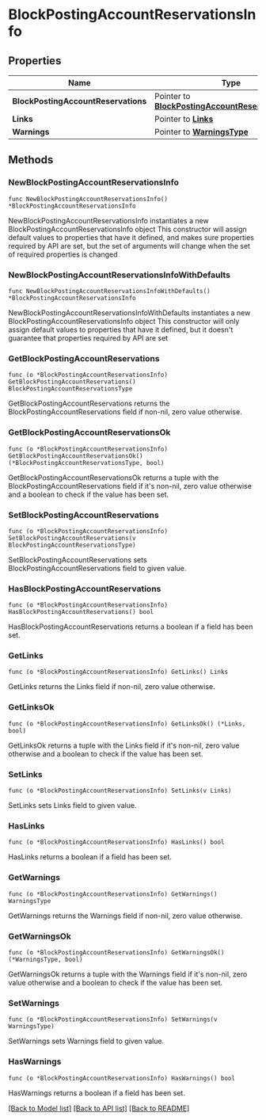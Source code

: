 # BlockPostingAccountReservationsInfo

## Properties

Name | Type | Description | Notes
------------ | ------------- | ------------- | -------------
**BlockPostingAccountReservations** | Pointer to [**BlockPostingAccountReservationsType**](BlockPostingAccountReservationsType.md) |  | [optional] 
**Links** | Pointer to [**Links**](Links.md) |  | [optional] 
**Warnings** | Pointer to [**WarningsType**](WarningsType.md) |  | [optional] 

## Methods

### NewBlockPostingAccountReservationsInfo

`func NewBlockPostingAccountReservationsInfo() *BlockPostingAccountReservationsInfo`

NewBlockPostingAccountReservationsInfo instantiates a new BlockPostingAccountReservationsInfo object
This constructor will assign default values to properties that have it defined,
and makes sure properties required by API are set, but the set of arguments
will change when the set of required properties is changed

### NewBlockPostingAccountReservationsInfoWithDefaults

`func NewBlockPostingAccountReservationsInfoWithDefaults() *BlockPostingAccountReservationsInfo`

NewBlockPostingAccountReservationsInfoWithDefaults instantiates a new BlockPostingAccountReservationsInfo object
This constructor will only assign default values to properties that have it defined,
but it doesn't guarantee that properties required by API are set

### GetBlockPostingAccountReservations

`func (o *BlockPostingAccountReservationsInfo) GetBlockPostingAccountReservations() BlockPostingAccountReservationsType`

GetBlockPostingAccountReservations returns the BlockPostingAccountReservations field if non-nil, zero value otherwise.

### GetBlockPostingAccountReservationsOk

`func (o *BlockPostingAccountReservationsInfo) GetBlockPostingAccountReservationsOk() (*BlockPostingAccountReservationsType, bool)`

GetBlockPostingAccountReservationsOk returns a tuple with the BlockPostingAccountReservations field if it's non-nil, zero value otherwise
and a boolean to check if the value has been set.

### SetBlockPostingAccountReservations

`func (o *BlockPostingAccountReservationsInfo) SetBlockPostingAccountReservations(v BlockPostingAccountReservationsType)`

SetBlockPostingAccountReservations sets BlockPostingAccountReservations field to given value.

### HasBlockPostingAccountReservations

`func (o *BlockPostingAccountReservationsInfo) HasBlockPostingAccountReservations() bool`

HasBlockPostingAccountReservations returns a boolean if a field has been set.

### GetLinks

`func (o *BlockPostingAccountReservationsInfo) GetLinks() Links`

GetLinks returns the Links field if non-nil, zero value otherwise.

### GetLinksOk

`func (o *BlockPostingAccountReservationsInfo) GetLinksOk() (*Links, bool)`

GetLinksOk returns a tuple with the Links field if it's non-nil, zero value otherwise
and a boolean to check if the value has been set.

### SetLinks

`func (o *BlockPostingAccountReservationsInfo) SetLinks(v Links)`

SetLinks sets Links field to given value.

### HasLinks

`func (o *BlockPostingAccountReservationsInfo) HasLinks() bool`

HasLinks returns a boolean if a field has been set.

### GetWarnings

`func (o *BlockPostingAccountReservationsInfo) GetWarnings() WarningsType`

GetWarnings returns the Warnings field if non-nil, zero value otherwise.

### GetWarningsOk

`func (o *BlockPostingAccountReservationsInfo) GetWarningsOk() (*WarningsType, bool)`

GetWarningsOk returns a tuple with the Warnings field if it's non-nil, zero value otherwise
and a boolean to check if the value has been set.

### SetWarnings

`func (o *BlockPostingAccountReservationsInfo) SetWarnings(v WarningsType)`

SetWarnings sets Warnings field to given value.

### HasWarnings

`func (o *BlockPostingAccountReservationsInfo) HasWarnings() bool`

HasWarnings returns a boolean if a field has been set.


[[Back to Model list]](../README.md#documentation-for-models) [[Back to API list]](../README.md#documentation-for-api-endpoints) [[Back to README]](../README.md)


